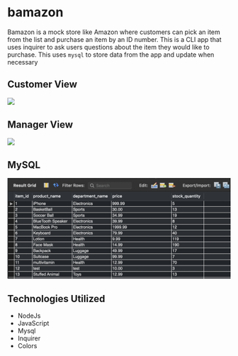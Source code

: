 # bamazon


Bamazon is a mock store like Amazon where customers can pick an item from the list and purchase an item by an ID number. This is a CLI app that uses inquirer to ask users questions about the item they would like to purchase. This uses `mysql` to store data from the app and update when necessary 

## Customer View

![](customer.gif)

## Manager View

![](manager.gif)

## MySQL
![](mysql.png)
## Technologies Utilized
* NodeJs 
* JavaScript
* Mysql
* Inquirer
* Colors


